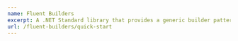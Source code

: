 ```yaml
---
name: Fluent Builders
excerpt: A .NET Standard library that provides a generic builder pattern capable of creating simple to complex object graphs. Designed to be used for unit testing.
url: /fluent-builders/quick-start
---
```


